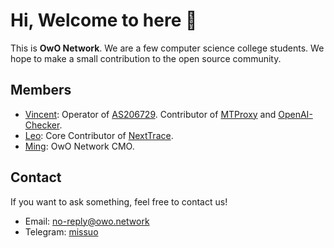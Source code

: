 # Hi, Welcome to here 👋

This is **OwO Network**. We are a few computer science college students. We hope to make a small contribution to the open source community.

## Members
- [Vincent](https://github.com/missuo): Operator of [AS206729](https://bgp.he.net/as206729). Contributor of [MTProxy](https://github.com/missuo/MTProxy) and [OpenAI-Checker](https://github.com/missuo/OpenAI-Checker).
- [Leo](https://github.com/sjlleo): Core Contributor of [NextTrace](https://github.com/sjlleo/nexttrace).
- [Ming](https://github.com/Chenming00): OwO Network CMO.

## Contact
If you want to ask something, feel free to contact us!

- Email: [no-reply@owo.network](mailto:no-reply@owo.network)
- Telegram: [missuo](https://t.me/missuo)
